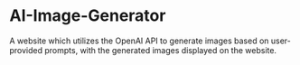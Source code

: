 # AI-Image-Generator
A website which utilizes the OpenAI API to generate images based on user-provided prompts, with the generated images displayed on the website.
